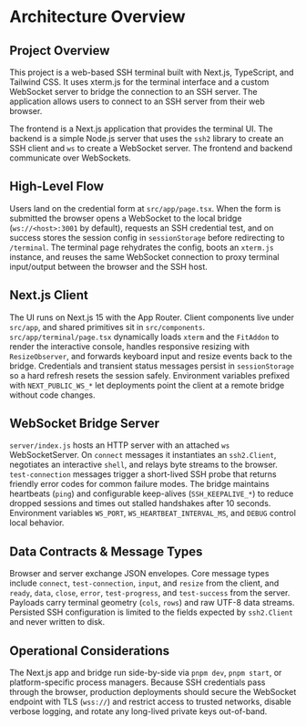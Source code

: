 # Architecture Overview

## Project Overview

This project is a web-based SSH terminal built with Next.js, TypeScript, and Tailwind CSS. It uses xterm.js for the terminal interface and a custom WebSocket server to bridge the connection to an SSH server. The application allows users to connect to an SSH server from their web browser.

The frontend is a Next.js application that provides the terminal UI. The backend is a simple Node.js server that uses the `ssh2` library to create an SSH client and `ws` to create a WebSocket server. The frontend and backend communicate over WebSockets.

## High-Level Flow
Users land on the credential form at `src/app/page.tsx`. When the form is submitted the browser opens a WebSocket to the local bridge (`ws://<host>:3001` by default), requests an SSH credential test, and on success stores the session config in `sessionStorage` before redirecting to `/terminal`. The terminal page rehydrates the config, boots an `xterm.js` instance, and reuses the same WebSocket connection to proxy terminal input/output between the browser and the SSH host.

## Next.js Client
The UI runs on Next.js 15 with the App Router. Client components live under `src/app`, and shared primitives sit in `src/components`. `src/app/terminal/page.tsx` dynamically loads `xterm` and the `FitAddon` to render the interactive console, handles responsive resizing with `ResizeObserver`, and forwards keyboard input and resize events back to the bridge. Credentials and transient status messages persist in `sessionStorage` so a hard refresh resets the session safely. Environment variables prefixed with `NEXT_PUBLIC_WS_*` let deployments point the client at a remote bridge without code changes.

## WebSocket Bridge Server
`server/index.js` hosts an HTTP server with an attached `ws` WebSocketServer. On `connect` messages it instantiates an `ssh2.Client`, negotiates an interactive `shell`, and relays byte streams to the browser. `test-connection` messages trigger a short-lived SSH probe that returns friendly error codes for common failure modes. The bridge maintains heartbeats (`ping`) and configurable keep-alives (`SSH_KEEPALIVE_*`) to reduce dropped sessions and times out stalled handshakes after 10 seconds. Environment variables `WS_PORT`, `WS_HEARTBEAT_INTERVAL_MS`, and `DEBUG` control local behavior.

## Data Contracts & Message Types
Browser and server exchange JSON envelopes. Core message types include `connect`, `test-connection`, `input`, and `resize` from the client, and `ready`, `data`, `close`, `error`, `test-progress`, and `test-success` from the server. Payloads carry terminal geometry (`cols`, `rows`) and raw UTF-8 data streams. Persisted SSH configuration is limited to the fields expected by `ssh2.Client` and never written to disk.

## Operational Considerations
The Next.js app and bridge run side-by-side via `pnpm dev`, `pnpm start`, or platform-specific process managers. Because SSH credentials pass through the browser, production deployments should secure the WebSocket endpoint with TLS (`wss://`) and restrict access to trusted networks, disable verbose logging, and rotate any long-lived private keys out-of-band.

